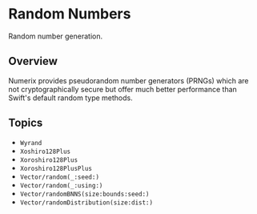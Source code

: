 # Random Numbers

Random number generation.

## Overview

Numerix provides pseudorandom number generators (PRNGs) which are not cryptographically secure but offer much better performance than Swift's default random type methods.

## Topics

- ``Wyrand``
- ``Xoshiro128Plus``
- ``Xoroshiro128Plus``
- ``Xoroshiro128PlusPlus``
- ``Vector/random(_:seed:)``
- ``Vector/random(_:using:)``
- ``Vector/randomBNNS(size:bounds:seed:)``
- ``Vector/randomDistribution(size:dist:)``
